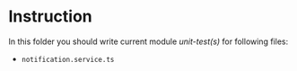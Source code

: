 # Instruction
In this folder you should write current module _unit-test(s)_ for following files:
 - `notification.service.ts`
